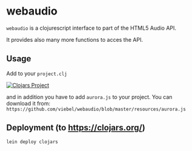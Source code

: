 webaudio
=======

`webaudio` is a clojurescript interface to part of the HTML5 Audio API.

It provides also many more functions to acces the API.

Usage
-----
Add to your `project.clj`

[![Clojars Project](http://clojars.org/viebel/webaudio/latest-version.svg)](http://clojars.org/viebel/webaudio)

and in addition you have to add `aurora.js` to your project.
You can download it from: `https://github.com/viebel/webaudio/blob/master/resources/aurora.js`


Deployment (to https://clojars.org/)
------------------------------------
```
lein deploy clojars
```

